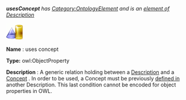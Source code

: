 ___usesConcept__ 
 has
 [Category:OntologyElement](../../Category/OntologyElement "Category:OntologyElement") 
 and is an
 [element of](../../Property/ElementOf "Property:ElementOf") 
[Description](../../Submissions/Description "Submissions:Description")_




  





[![ObjectProperty](../public/images/thumb/c/c3/ObjectProperty.gif/45px-ObjectProperty.gif)](../../Image/ObjectProperty.gif "ObjectProperty")


__Name__ 
 : uses concept
 



__Type:__ 
 owl:ObjectProperty
 



__Description__ 
 : A generic relation holding between a
 [Description](../../Image/Description.jpg "Submissions:Description/Description") 
 and a
 [Concept](../../Community/FrancoisScharffe_about_ConceptGroup "Submissions:Description/Concept") 
 . In order to be used, a Concept must be previously
 [defined in](../../Submissions/Description/isDefinedIn "Submissions:Description/isDefinedIn") 
 another Description. This last condition cannot be encoded for object properties in OWL.